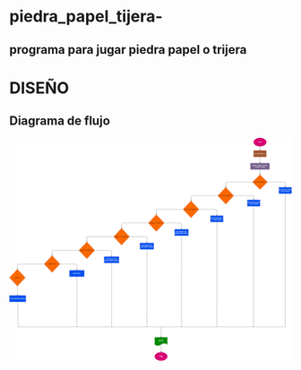 # piedra_papel_tijera-
## programa para jugar piedra papel o trijera
# DISEÑO

## Diagrama de flujo 

![Diagrama de flujo](diagrama.png "Diagrama de flujo")